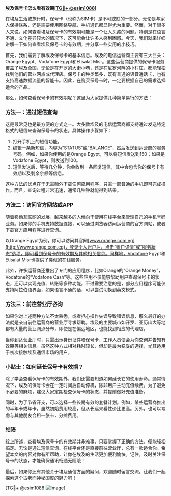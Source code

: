 **埃及保号卡怎么看有效期[[TG💪+ @esim1088](https://t.me/s/esim1088)]**

在埃及生活或旅行时，保号卡（也称为SIM卡）是不可或缺的一部分。无论是与家人保持联系，还是需要使用网络导航，手机通讯都显得尤为重要。然而，对于很多人来说，如何查看埃及保号卡的有效期可能是一个让人头疼的问题。特别是在语言不通、文化差异较大的情况下，这可能会让许多人感到困惑。今天，我们就来详细讲解一下如何查看埃及保号卡的有效期，并分享一些实用的小技巧。

首先，我们需要了解埃及保号卡的基本信息。埃及的电信运营商主要有三大巨头：Orange Egypt、Vodafone Egypt和Etisalat Misr。这些运营商提供的保号卡服务覆盖了埃及全国，无论是在开罗的大街小巷，还是在尼罗河畔的小村庄，都能轻松找到他们的营业网点或代理店。保号卡的种类繁多，既有普通的语音通话卡，也有支持高速数据流量的智能卡。因此，在购买保号卡时，一定要根据自己的需求选择适合的产品。

那么，如何查看保号卡的有效期呢？这里为大家提供几种简单易行的方法：

### 方法一：通过短信查询

这是最常见也是最方便的方式之一。大多数埃及的电信运营商都支持通过发送特定格式的短信来查询保号卡的状态。具体操作步骤如下：

1. 打开手机上的短信功能。
2. 编辑一条新短信，内容为“STATUS”或“BALANCE”，然后发送到运营商的服务号码。例如，如果你使用的是Orange Egypt，可以将短信发送到150；如果是Vodafone Egypt，则发送到100。
3. 短信发送后，等待几分钟，你会收到一条回复短信，其中会包含你的保号卡有效期以及剩余余额等信息。

这种方法的优点在于无需额外下载任何应用程序，只需一部普通的手机即可完成操作。而且，查询过程非常迅速，通常几秒钟就能得到结果。

### 方法二：访问官方网站或APP

随着移动互联网的发展，越来越多的人倾向于使用在线平台来管理自己的手机号码业务。如果你的手机支持数据连接，可以通过浏览器访问运营商的官方网站，或者下载官方应用程序进行查询。

以Orange Egypt为例，你可以访问其官网[www.orange.com.eg](http://www.orange.com.eg)，登录个人账户后，点击“账户详情”或“服务状态”选项，即可看到保号卡的有效期及其他相关信息。同样地，Vodafone Egypt和Etisalat Misr也提供了类似的在线服务。

此外，许多运营商还推出了专门的应用程序，比如Orange的“Orange Money”，Vodafone的“Vodafone Cash”等。这些应用不仅能够帮助用户查询保号卡的状态，还可以实现充值、转账等多种功能。不过需要注意的是，部分应用程序可能仅支持阿拉伯语界面，如果语言不通的话，可以尝试切换到英文模式。

### 方法三：前往营业厅咨询

如果你对上述两种方法不太熟悉，或者担心操作失误导致错误信息，那么最好的办法就是亲自前往运营商的营业厅寻求帮助。埃及的主要城市如开罗、亚历山大等地都有大量的营业网点分布，即使是在偏远地区，也能找到相应的代理店。

当你到达营业厅时，只需出示身份证件和保号卡，工作人员便会为你查询并告知有效期等相关信息。虽然这种方式相对耗时较长，但却是最为稳妥的选择，尤其适用于初次接触埃及通信市场的用户。

### 小贴士：如何延长保号卡有效期？

除了学会查看保号卡的有效期外，我们还需要知道如何延长它的使用寿命。通常情况下，埃及的保号卡会在一定时间后自动停机，除非用户主动充值续费。为了避免不必要的麻烦，建议大家定期检查保号卡的状态，并提前做好充值准备。

同时，为了节省开支，可以选择一些长期有效的套餐计划。例如，某些运营商推出的半年卡或年卡，虽然初始费用较高，但从长远来看性价比更高。另外，也可以考虑与其他朋友合租一张卡，分摊费用。

### 结语

综上所述，查看埃及保号卡的有效期并非难事，只要掌握了正确的方法，便能轻松搞定。无论是通过短信查询、在线平台还是直接前往营业厅，总有一款适合你。希望本文的内容对你有所帮助，让你在埃及的生活更加便利愉快。记住，及时关注保号卡的状态，才能确保通讯畅通无阻哦！

最后，如果你还有其他关于埃及通信方面的疑问，欢迎随时留言交流。让我们一起探索这个古老而神秘国度的魅力吧！

[[TG💪+ @esim1088](https://t.me/s/esim1088) ![Image](https://i.postimg.cc/4NQfJmqS/Snipaste-2025-05-13-00-14-12.png)]